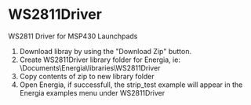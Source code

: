 # WS2811Driver
WS2811 Driver for MSP430 Launchpads 

1. Download libray by using the "Download Zip" button.
2. Create WS2811Driver library folder for Energia, ie: \Documents\Energia\libraries\WS2811Driver
3. Copy contents of zip to new library folder
4. Open Energia, if successfull, the strip_test example will appear in the Energia examples menu under WS2811Driver
